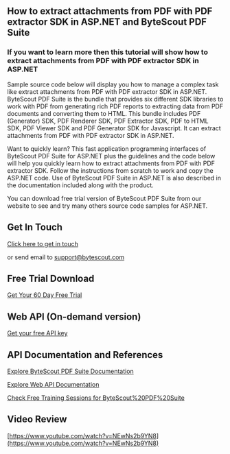 ## How to extract attachments from PDF with PDF extractor SDK in ASP.NET and ByteScout PDF Suite

### If you want to learn more then this tutorial will show how to extract attachments from PDF with PDF extractor SDK in ASP.NET

Sample source code below will display you how to manage a complex task like extract attachments from PDF with PDF extractor SDK in ASP.NET. ByteScout PDF Suite is the bundle that provides six different SDK libraries to work with PDF from generating rich PDF reports to extracting data from PDF documents and converting them to HTML. This bundle includes PDF (Generator) SDK, PDF Renderer SDK, PDF Extractor SDK, PDF to HTML SDK, PDF Viewer SDK and PDF Generator SDK for Javascript. It can extract attachments from PDF with PDF extractor SDK in ASP.NET.

Want to quickly learn? This fast application programming interfaces of ByteScout PDF Suite for ASP.NET plus the guidelines and the code below will help you quickly learn how to extract attachments from PDF with PDF extractor SDK. Follow the instructions from scratch to work and copy the ASP.NET code. Use of ByteScout PDF Suite in ASP.NET is also described in the documentation included along with the product.

You can download free trial version of ByteScout PDF Suite from our website to see and try many others source code samples for ASP.NET.

## Get In Touch

[Click here to get in touch](https://bytescout.zendesk.com/hc/en-us/requests/new?subject=ByteScout%20PDF%20Suite%20Question)

or send email to [support@bytescout.com](mailto:support@bytescout.com?subject=ByteScout%20PDF%20Suite%20Question) 

## Free Trial Download

[Get Your 60 Day Free Trial](https://bytescout.com/download/web-installer?utm_source=github-readme)

## Web API (On-demand version)

[Get your free API key](https://pdf.co/documentation/api?utm_source=github-readme)

## API Documentation and References

[Explore ByteScout PDF Suite Documentation](https://bytescout.com/documentation/index.html?utm_source=github-readme)

[Explore Web API Documentation](https://pdf.co/documentation/api?utm_source=github-readme)

[Check Free Training Sessions for ByteScout%20PDF%20Suite](https://academy.bytescout.com/)

## Video Review

[https://www.youtube.com/watch?v=NEwNs2b9YN8](https://www.youtube.com/watch?v=NEwNs2b9YN8)
